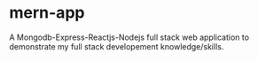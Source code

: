 # mern-app
A Mongodb-Express-Reactjs-Nodejs full stack web application to demonstrate my full stack developement knowledge/skills.
